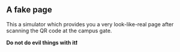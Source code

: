 ## A fake page

This a simulator which provides you a very look-like-real page after scanning the QR code at the campus gate.

**Do not do evil things with it❗️**